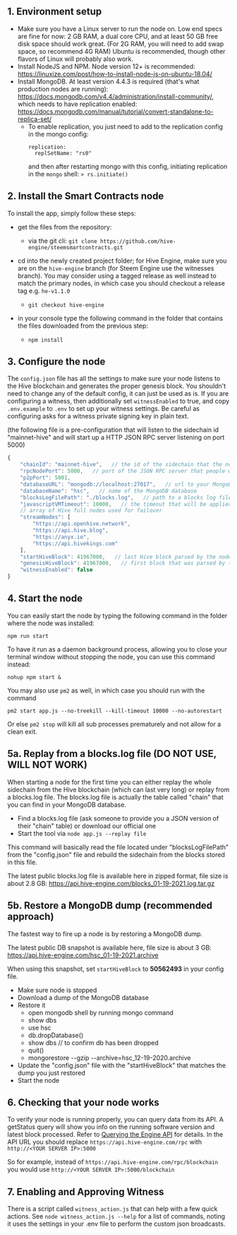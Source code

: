 ## 1. Environment setup
- Make sure you have a Linux server to run the node on. Low end specs are fine for now: 2 GB RAM, a dual core CPU, and at least 50 GB free disk space should work great. (For 2G RAM, you will need to add swap space, so recommend 4G RAM) Ubuntu is recommended, though other flavors of Linux will probably also work.
- Install NodeJS and NPM. Node version 12+ is recommended: https://linuxize.com/post/how-to-install-node-js-on-ubuntu-18.04/
- Install MongoDB. At least version 4.4.3 is required (that's what production nodes are running): https://docs.mongodb.com/v4.4/administration/install-community/, which needs to have replication enabled: https://docs.mongodb.com/manual/tutorial/convert-standalone-to-replica-set/
  - To enable replication, you just need to add to the replication config in the mongo config:
    ```
    replication:
      replSetName: "rs0"
    ```
    and then after restarting mongo with this config, initiating replication in the `mongo` shell:
    `> rs.initiate()`

## 2. Install the Smart Contracts node
To install the app, simply follow these steps:
- get the files from the repository: 
	- via the git cli: ```git clone https://github.com/hive-engine/steemsmartcontracts.git```

- cd into the newly created project folder; for Hive Engine, make sure you are on the ```hive-engine``` branch (for Steem Engine use the witnesses branch). You may consider using a tagged release as well instead to match the primary nodes, in which case you should checkout a release tag e.g. `he-v1.1.0`
	- ```git checkout hive-engine```

- in your console type the following command in the folder that contains the files downloaded from the previous step:
	- ```npm install```

## 3. Configure the node
The ```config.json``` file has all the settings to make sure your node listens to the Hive blockchain and generates the proper genesis block. You shouldn't need to change any of the default config, it can just be used as is. If you are configuring a witness, then additionally set `witnessEnabled` to true, and copy `.env.example` to `.env` to set up your witness settings. Be careful as configuring asks for a witness private signing key in plain text.

(the following file is a pre-configuration that will listen to the sidechain id "mainnet-hive" and will start up a HTTP JSON RPC server listening on port 5000)

```js
{
    "chainId": "mainnet-hive",   // the id of the sidechain that the node will listen to
    "rpcNodePort": 5000,   // port of the JSON RPC server that people will use to retrieve data from your node
    "p2pPort": 5001,
    "databaseURL": "mongodb://localhost:27017",   // url to your MongoDB server
    "databaseName": "hsc",   // name of the MongoDB database
    "blocksLogFilePath": "./blocks.log",   // path to a blocks log file (used with the replay function)
    "javascriptVMTimeout": 10000,   // the timeout that will be applied to the JavaScript virtual machine, needs to be the same on all the nodes of the sidechain
    // array of Hive full nodes used for failover
    "streamNodes": [
        "https://api.openhive.network",
        "https://api.hive.blog",
        "https://anyx.io",
        "https://api.hivekings.com"
    ],
    "startHiveBlock": 41967000,   // last Hive block parsed by the node
    "genesisHiveBlock": 41967000,   // first block that was parsed by the sidechain, needs to be the same on all nodes listening to the sidechain id previously defined
    "witnessEnabled": false
}
```

## 4. Start the node
You can easily start the node by typing the following command in the folder where the node was installed:

```npm run start```

To have it run as a daemon background process, allowing you to close your terminal window without stopping the node, you can use this command instead:

```nohup npm start &```

You may also use `pm2` as well, in which case you should run with the command

```pm2 start app.js --no-treekill --kill-timeout 10000 --no-autorestart```

Or else `pm2 stop` will kill all sub processes prematurely and not allow for a clean exit.

## 5a. Replay from a blocks.log file (DO NOT USE, WILL NOT WORK)
When starting a node for the first time you can either replay the whole sidechain from the Hive blockchain (which can last very long) or replay from a blocks.log file.
The blocks.log file is actually the table called "chain" that you can find in your MongoDB database.

- Find a blocks.log file (ask someone to provide you a JSON version of their "chain" table) or download our official one
- Start the tool via ```node app.js --replay file```

This command will basically read the file located under "blocksLogFilePath" from the "config.json" file and rebuild the sidechain from the blocks stored in this file.

The latest public blocks.log file is available here in zipped format, file size is about 2.8 GB:
https://api.hive-engine.com/blocks_01-19-2021.log.tar.gz

## 5b. Restore a MongoDB dump (recommended approach)
The fastest way to fire up a node is by restoring a MongoDB dump.

The latest public DB snapshot is available here, file size is about 3 GB:
https://api.hive-engine.com/hsc_01-19-2021.archive

When using this snapshot, set ```startHiveBlock``` to **50562493** in your config file.

- Make sure node is stopped
- Download a dump of the MongoDB database
- Restore it
	- open mongodb shell by running mongo command
	- show dbs
	- use hsc
	- db.dropDatabase()
	- show dbs    // to confirm db has been dropped
	- quit()
	- mongorestore --gzip --archive=hsc_12-19-2020.archive
- Update the "config.json" file with the "startHiveBlock" that matches the dump you just restored
- Start the node

## 6. Checking that your node works

To verify your node is running properly, you can query data from its API. A getStatus query will show you info on the running software version and latest block processed. Refer to [Querying the Engine API](https://github.com/hive-engine/steemsmartcontracts-wiki/blob/master/Smart-Contracts-Guide.md#querying-the-engine-api) for details. In the API URL you should replace ```https://api.hive-engine.com/rpc``` with ```http://<YOUR SERVER IP>:5000```

So for example, instead of ```https://api.hive-engine.com/rpc/blockchain``` you would use ```http://<YOUR SERVER IP>:5000/blockchain```

## 7. Enabling and Approving Witness

There is a script called `witness_action.js` that can help with a few quick actions. See `node witness_action.js --help` for a list of commands, noting it uses the settings in your .env file to perform the custom json broadcasts.
